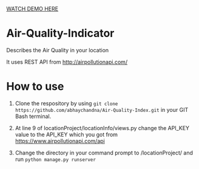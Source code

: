 [WATCH DEMO HERE](https://www.youtube.com/watch?v=QKuFxTnNCE8)
# Air-Quality-Indicator
Describes the Air Quality in your location 

It uses REST API from http://airpollutionapi.com/

# How to use 
1) Clone the respository by using 
``` git clone https://github.com/abhaychandna/Air-Quality-Index.git ```
in your GIT Bash terminal.

2) At line 9 of  locationProject/locationInfo/views.py
  change the API_KEY value to the API_KEY which you got from https://www.airpollutionapi.com/api
 
3) Change the directory in your command prompt to /locationProject/
  and run 
  ``` python manage.py runserver ```
